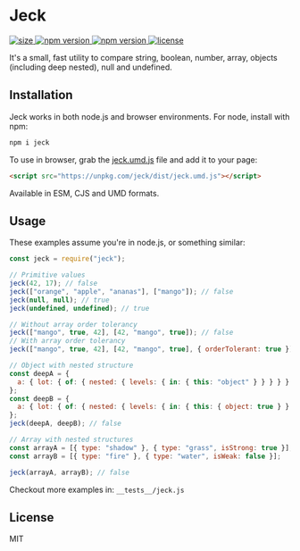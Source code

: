 # Jeck

<a href="https://npmjs.org/package/jeck">
  <img src="https://img.badgesize.io/matschik/jeck/master/src/index.js.svg?compression=gzip"
       alt="size">
</a>
<a href="https://npmjs.org/package/jeck">
  <img src="https://img.shields.io/npm/v/jeck.svg"
       alt="npm version">
</a>
<a href="https://github.com/facebook/jest">
  <img src="https://img.shields.io/badge/tested_with-jest-99424f.svg"
       alt="npm version">
</a>
<a href="https://github.com/matschik/jeck/blob/master/LICENSE.md">
  <img src="https://img.shields.io/npm/l/jeck.svg"
       alt="license">
</a>

It's a small, fast utility to compare string, boolean, number, array, objects (including deep nested), null and undefined.

## Installation

Jeck works in both node.js and browser environments. For node, install with npm:

```bash
npm i jeck
```

To use in browser, grab the [jeck.umd.js](https://unpkg.com/jeck/dist/jeck.umd.js) file and add it to your page:

```html
<script src="https://unpkg.com/jeck/dist/jeck.umd.js"></script>
```

Available in ESM, CJS and UMD formats.

## Usage

These examples assume you're in node.js, or something similar:

```js
const jeck = require("jeck");

// Primitive values
jeck(42, 17); // false
jeck(["orange", "apple", "ananas"], ["mango"]); // false
jeck(null, null); // true
jeck(undefined, undefined); // true

// Without array order tolerancy
jeck(["mango", true, 42], [42, "mango", true]); // false
// With array order tolerancy
jeck(["mango", true, 42], [42, "mango", true], { orderTolerant: true }); // true

// Object with nested structure
const deepA = {
  a: { lot: { of: { nested: { levels: { in: { this: "object" } } } } } }
};
const deepB = {
  a: { lot: { of: { nested: { levels: { in: { this: { object: true } } } } } } }
};
jeck(deepA, deepB); // false

// Array with nested structures
const arrayA = [{ type: "shadow" }, { type: "grass", isStrong: true }];
const arrayB = [{ type: "fire" }, { type: "water", isWeak: false }];

jeck(arrayA, arrayB); // false
```

Checkout more examples in: `__tests__/jeck.js`

## License

MIT

